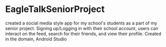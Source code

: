 # EagleTalkSeniorProject
created a social media style app for my school's students as a part of my senior project.
Signing up/Logging in with their school account, users can interact on the feed, search for their friends, and view their profile.
Created in the domain, Android Studio
